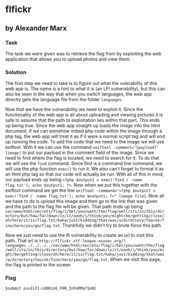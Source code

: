 # flfickr
## by Alexander Marx
### Task
The task we were given was to retrieve the flag from by exploiting the web application that allows you to upload photos and view them.

### Solution
The first step we need to take is to figure out what the vulerability of this web app is. The name is a hint to what it is (an LFI vulnerability), but this can also be seen in the way that when you switch languages, the web app directly gets the language file from the folder ```languages```.

Now that we have the vulnerability we need to exploit it. Since the funcitonality of the web app is all about uploading and viewing pictures it is safe to assume that the path to exploitation lies within that part. This ends up being true. Since the web app straight up loads the image into the html document, if we can somehow imbed php code within the image through a php tag, the web app will treat it as if it were a normal script tag and will end up running the code. To add the code that we need to the image we will use exiftool. With it we can use the command ```exiftool -comment="[payload]" [image]``` to put our payload in the comment field of the image. Since we need to find where the flag is located, we need to search for it. To do that we will use the ```find``` command. Since find is a command line command, we will use the php function ```exec()``` to run it. We also can't forget to format it as an html php tag so that our code will actually be run. With all of this in mind, our payload ends up being ```<?php $output1 = exec('find / -name flag.txt'); echo $output1; ?>```. Now when we put this together with the exiftool command we get the line ```exiftool -command="<?php $output1 = exec('find / -name flag.txt'); echo $output1; ?>" [image file]```. Now all we have to do is upload this image and then go to the link that was given and the path to the flag file will be given. That path ends up being ```var/www/html/secrets/flag/i/bet/you/want/the/flag/well/its/in/this/directory/but/how/far/down/is/it/oooh/i/think/you/might/be/getting/close/oh/here/it/is/flag.txt/haha/just/kidding/that/was/a/directory/too/ok/fine/here/you/go/flag.txt```. Thankfully we didn't try to brute force this path.

Now we just need to use the lfi vulnerability to create an url to visit this path. That url is ```http://flfickr.ctf-league.osusec.org/?language=../../../../var/www/html/secrets/flag/i/bet/you/want/the/flag/well/its/in/this/directory/but/how/far/down/is/it/oooh/i/think/you/might/be/getting/close/oh/here/it/is/flag.txt/haha/just/kidding/that/was/a/directory/too/ok/fine/here/you/go/flag.txt```. When we visit this page, the flag is printed to the screen

### Flag
```$submit osu{LFI-L00K1nG_F0R_InFoRMa71oN}```

